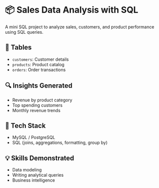 
# 📦 Sales Data Analysis with SQL

A mini SQL project to analyze sales, customers, and product performance using SQL queries.

## 📁 Tables
- `customers`: Customer details
- `products`: Product catalog
- `orders`: Order transactions

## 🔍 Insights Generated
- Revenue by product category
- Top spending customers
- Monthly revenue trends

## 🧪 Tech Stack
- MySQL / PostgreSQL
- SQL (joins, aggregations, formatting, group by)

## 💡 Skills Demonstrated
- Data modeling
- Writing analytical queries
- Business intelligence
